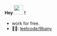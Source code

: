 
#### Hey <img src="https://media.giphy.com/media/hvRJCLFzcasrR4ia7z/giphy.gif" width="30"> !
- work for free.
- :climbing_man:: [leetcode/9bany](https://leetcode.com/9bany)
